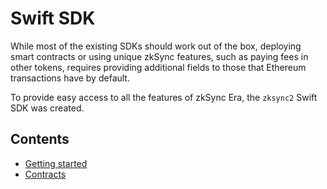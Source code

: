 # Swift SDK

While most of the existing SDKs should work out of the box, deploying smart contracts or using unique zkSync features, such as paying fees in other tokens, requires providing additional fields to those that Ethereum transactions have by default.

To provide easy access to all the features of zkSync Era, the `zksync2` Swift SDK was created.

## Contents

- [Getting started](./getting-started.md)
- [Contracts](./contracts.md)
